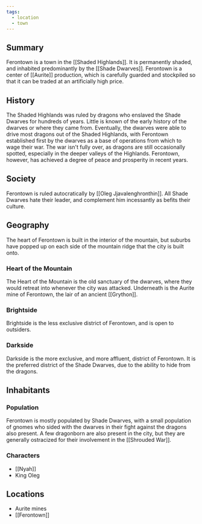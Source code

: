 ```yaml
---
tags:
  - location
  - town
---
```

## Summary

Ferontown is a town in the [[Shaded Highlands]]. It is permanently shaded, and inhabited predominantly by the [[Shade Dwarves]]. Ferontown is a center of [[Aurite]] production, which is carefully guarded and stockpiled so that it can be traded at an artificially high price.

## History

The Shaded Highlands was ruled by dragons who enslaved the Shade Dwarves for hundreds of years. Little is known of the early history of the dwarves or where they came from. Eventually, the dwarves were able to drive most dragons out of the Shaded Highlands, with Ferontown established first by the dwarves as a base of operations from which to wage their war. The war isn't fully over, as dragons are still occasionally spotted, especially in the deeper valleys of the Highlands. Ferontown, however, has achieved a degree of peace and prosperity in recent years.

## Society

Ferontown is ruled autocratically by [[Oleg Jjavalenghronthin]]. All Shade Dwarves hate their leader, and complement him incessantly as befits their culture. 

## Geography

The heart of Ferontown is built in the interior of the mountain, but suburbs have popped up on each side of the mountain ridge that the city is built onto. 
### Heart of the Mountain

The Heart of the Mountain is the old sanctuary of the dwarves, where they would retreat into whenever the city was attacked. Underneath is the Aurite mine of Ferontown, the lair of an ancient [[Grython]]. 
### Brightside

Brightside is the less exclusive district of Ferontown, and is open to outsiders.

### Darkside

Darkside is the more exclusive, and more affluent, district of Ferontown. It is the preferred district of the Shade Dwarves, due to the ability to hide from the dragons.

## Inhabitants

### Population

Ferontown is mostly populated by Shade Dwarves, with a small population of gnomes who sided with the dwarves in their fight against the dragons also present. A few dragonborn are also present in the city, but they are generally ostracized for their involvement in the [[Shrouded War]]. 

### Characters
- [[Nyah]]
- King Oleg

## Locations
- Aurite mines
- [[Ferontown]]